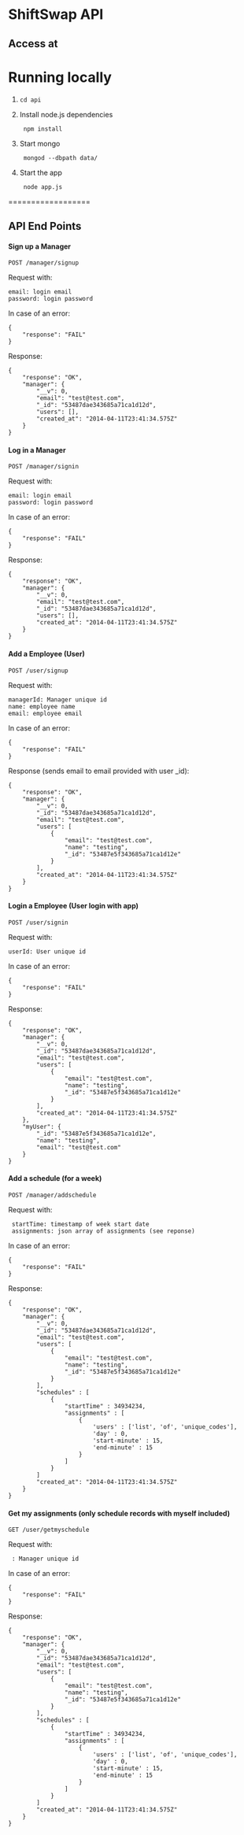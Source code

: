 ShiftSwap API
===

Access at
----

Running locally
====

1. `cd api`

2. Install node.js dependencies

        npm install

3. Start mongo

        mongod --dbpath data/

4. Start the app

        node app.js

==================

## API End Points

#### Sign up a Manager

`POST /manager/signup`

Request with:

    email: login email
    password: login password

In case of an error:

    {
        "response": "FAIL"
    }

Response:

	{
	    "response": "OK",
	    "manager": {
	        "__v": 0,
	        "email": "test@test.com",
	        "_id": "53487dae343685a71ca1d12d",
	        "users": [],
	        "created_at": "2014-04-11T23:41:34.575Z"
	    }
	}


#### Log in a Manager

`POST /manager/signin`

Request with:

    email: login email
    password: login password

In case of an error:

    {
        "response": "FAIL"
    }

Response:

	{
	    "response": "OK",
	    "manager": {
	        "__v": 0,
	        "email": "test@test.com",
	        "_id": "53487dae343685a71ca1d12d",
	        "users": [],
	        "created_at": "2014-04-11T23:41:34.575Z"
	    }
	}


#### Add a Employee (User)

`POST /user/signup`

Request with:

	managerId: Manager unique id
    name: employee name
    email: employee email

In case of an error:

    {
        "response": "FAIL"
    }

Response (sends email to email provided with user _id):

	{
	    "response": "OK",
	    "manager": {
	        "__v": 0,
	        "_id": "53487dae343685a71ca1d12d",
	        "email": "test@test.com",
	        "users": [
	            {
	                "email": "test@test.com",
	                "name": "testing",
	                "_id": "53487e5f343685a71ca1d12e"
	            }
	        ],
	        "created_at": "2014-04-11T23:41:34.575Z"
	    }
	}

#### Login a Employee (User login with app)

`POST /user/signin`

Request with:

	userId: User unique id

In case of an error:

    {
        "response": "FAIL"
    }

Response:

	{
	    "response": "OK",
	    "manager": {
	        "__v": 0,
	        "_id": "53487dae343685a71ca1d12d",
	        "email": "test@test.com",
	        "users": [
	            {
	                "email": "test@test.com",
	                "name": "testing",
	                "_id": "53487e5f343685a71ca1d12e"
	            }
	        ],
	        "created_at": "2014-04-11T23:41:34.575Z"
	    },
	    "myUser": {
	        "_id": "53487e5f343685a71ca1d12e",
	        "name": "testing",
	        "email": "test@test.com"
	    }
	}

#### Add a schedule (for a week)

`POST /manager/addschedule`

Request with:

	 startTime: timestamp of week start date
	 assignments: json array of assignments (see reponse)


In case of an error:

    {
        "response": "FAIL"
    }

Response:

	{
	    "response": "OK",
	    "manager": {
	        "__v": 0,
	        "_id": "53487dae343685a71ca1d12d",
	        "email": "test@test.com",
	        "users": [
	            {
	                "email": "test@test.com",
	                "name": "testing",
	                "_id": "53487e5f343685a71ca1d12e"
	            }
	        ],
	        "schedules" : [
	        	{
	        		"startTime" : 34934234,
	        		"assignments" : [
						{
							'users' : ['list', 'of', 'unique_codes'],
							'day' : 0,
							'start-minute' : 15,
							'end-minute' : 15
						}
	        		]
	        	}
	        ]
	        "created_at": "2014-04-11T23:41:34.575Z"
	    }
	}

#### Get my assignments (only schedule records with myself included)

`GET /user/getmyschedule`

Request with:

	 : Manager unique id

In case of an error:

    {
        "response": "FAIL"
    }

Response:

	{
	    "response": "OK",
	    "manager": {
	        "__v": 0,
	        "_id": "53487dae343685a71ca1d12d",
	        "email": "test@test.com",
	        "users": [
	            {
	                "email": "test@test.com",
	                "name": "testing",
	                "_id": "53487e5f343685a71ca1d12e"
	            }
	        ],
	        "schedules" : [
	        	{
	        		"startTime" : 34934234,
	        		"assignments" : [
						{
							'users' : ['list', 'of', 'unique_codes'],
							'day' : 0,
							'start-minute' : 15,
							'end-minute' : 15
						}
	        		]
	        	}
	        ]
	        "created_at": "2014-04-11T23:41:34.575Z"
	    }
	}